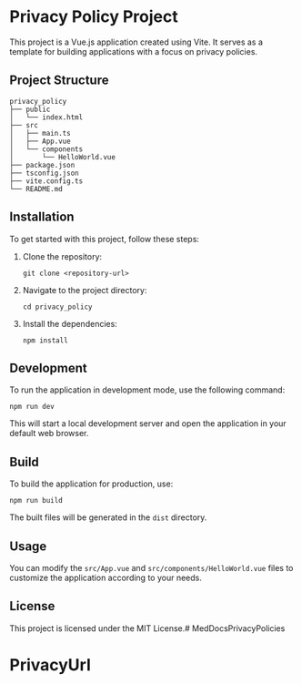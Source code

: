 # Privacy Policy Project

This project is a Vue.js application created using Vite. It serves as a template for building applications with a focus on privacy policies.

## Project Structure

```
privacy_policy
├── public
│   └── index.html
├── src
│   ├── main.ts
│   ├── App.vue
│   └── components
│       └── HelloWorld.vue
├── package.json
├── tsconfig.json
├── vite.config.ts
└── README.md
```

## Installation

To get started with this project, follow these steps:

1. Clone the repository:
   ```
   git clone <repository-url>
   ```

2. Navigate to the project directory:
   ```
   cd privacy_policy
   ```

3. Install the dependencies:
   ```
   npm install
   ```

## Development

To run the application in development mode, use the following command:
```
npm run dev
```

This will start a local development server and open the application in your default web browser.

## Build

To build the application for production, use:
```
npm run build
```

The built files will be generated in the `dist` directory.

## Usage

You can modify the `src/App.vue` and `src/components/HelloWorld.vue` files to customize the application according to your needs. 

## License

This project is licensed under the MIT License.# MedDocsPrivacyPolicies
# PrivacyUrl
